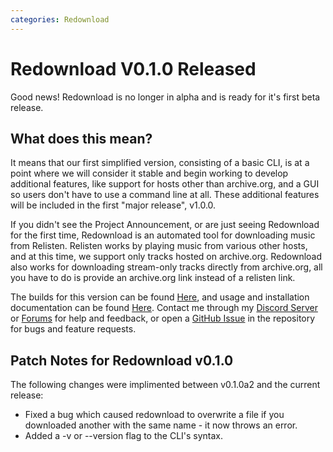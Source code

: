 ```yaml
---
categories: Redownload
---
```


# Redownload V0.1.0 Released
Good news! Redownload is no longer in alpha and is ready for it's first beta release. 

## What does this mean?
It means that our first simplified version, consisting of a basic CLI, is at a point where we will consider it stable and begin
working to develop additional features, like support for hosts other than archive.org, and a GUI so
users don't have to use a command line at all. These additional features will be included in the first "major release",
v1.0.0.

If you didn't see the Project Announcement, or are just seeing Redownload for the first time, Redownload is an automated
tool for downloading music from Relisten. Relisten works by playing music from various other hosts, and at this time, we support
only tracks hosted on archive.org. Redownload also works for downloading stream-only tracks directly from archive.org, all you
have to do is provide an archive.org link instead of a relisten link.

The builds for this version can be found [Here](https://github.com/Morpheus636/redownload/releases/tag/v0.1.0), and usage and installation documentation can be found [Here](https://github.com/Morpheus636/redownload/blob/v0.1.0/docs/usage.md). Contact me through my [Discord Server](https://discord.morpheus636.com) or [Forums](https://morpheus636.com/forums) for help and feedback, or open a [GitHub Issue](https://github.com/Morpheus636/redownload/issues) in the repository for bugs and feature requests.

## Patch Notes for Redownload v0.1.0
The following changes were implimented between v0.1.0a2 and the current release:
- Fixed a bug which caused redownload to overwrite a file if you downloaded another with the same name - it now throws an error.
- Added a -v or --version flag to the CLI's syntax.

